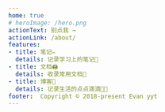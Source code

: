 ```yaml
---
home: true
# heroImage: /hero.png
actionText: 别点我 →
actionLink: /about/
features:
- title: 笔记✏︎
  details: 记录学习上的笔记📓
- title: 文档🖨
  details: 收录常用文档📄
- title: 博客💖
  details: 记录生活的点点滴滴🥳🥳
footer:  Copyright © 2018-present Evan yyt
---
```

